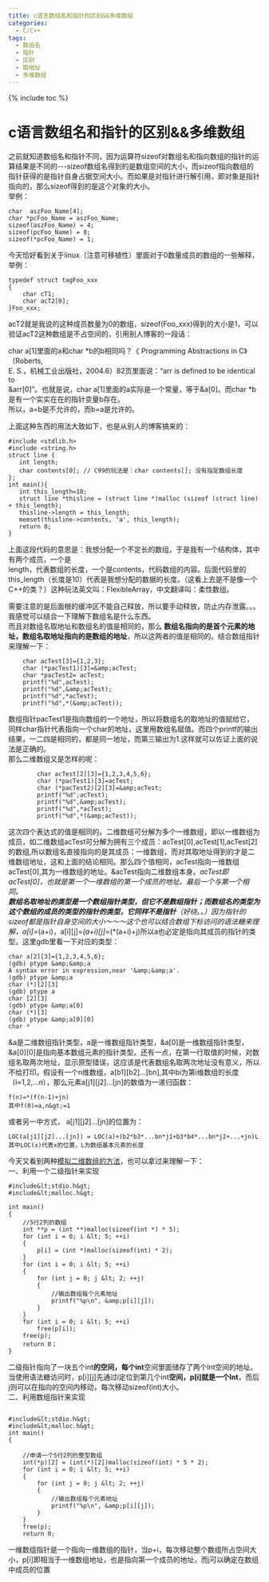 ```yaml
---
title: c语言数组名和指针的区别&&多维数组
categories:
  - C/C++
tags:
  - 数组名
  - 指针
  - 区别
  - 取地址
  - 多维数组
---
```

{% include toc %}

# c语言数组名和指针的区别&amp;&amp;多维数组

之前就知道数组名和指针不同，因为运算符sizeof对数组名和指向数组的指针的运算结果是不同的---sizeof数组名得到的是数组空间的大小，而sizeof指向数组的指针获得的是指针自身占据空间大小。而如果是对指针进行解引用，即对象是指针指向的，那么sizeof得到的是这个对象的大小。<br/> 举例：

```
char  aszFoo_Name[4];
char *pcFoo_Name = aszFoo_Name;
sizeof(aszFoo_Name) = 4;
sizeof(pcFoo_Name) = 8;
sizeof(*pcFoo_Name) = 1;

```

今天恰好看到关于linux（注意可移植性）里面对于0数量成员的数组的一些解释，举例：

```
typedef struct tagFoo_xxx
{
    char cT1;
    char acT2[0];
}Foo_xxx;

```

acT2就是我说的这种成员数量为0的数组，sizeof(Foo_xxx)得到的大小是1，可以验证acT2这种数组是不占空间的，引用别人博客的一段话：

> 
char a[1]里面的a和char *b的b相同吗？《 Programming Abstractions in C》（Roberts,<br/> E. S.，机械工业出版社，2004.6）82页里面说：“arr is defined to be identical to<br/> &amp;arr[0]”。也就是说，char a[1]里面的a实际是一个常量，等于&amp;a[0]。而char *b是有一个实实在在的指针变量b存在。<br/> 所以，a=b是不允许的，而b=a是允许的。


上面这种东西的用法大致如下，也是从别人的博客搞来的：

> 
<pre><code>#include &lt;stdlib.h&gt;
#include &lt;string.h&gt;
struct line {
   int length;   
   char contents[0]; // C99的玩法是：char contents[]; 没有指定数组长度     
};    
int main(){
   int this_length=10;
   struct line *thisline = (struct line *)malloc (sizeof (struct line) + this_length);
   thisline-&gt;length = this_length;
   memset(thisline-&gt;contents, 'a', this_length); 	
   return 0;
}
</code></pre>
上面这段代码的意思是：我想分配一个不定长的数组，于是我有一个结构体，其中有两个成员，一个是<br/> length，代表数组的长度，一个是contents，代码数组的内容。后面代码里的this_length（长度是10）代表是我想分配的数据的长度。（这看上去是不是像一个C++的类？）这种玩法英文叫：FlexibleArray，中文翻译叫：柔性数组。


需要注意的是后面根的缓冲区不能自己释放，所以要手动释放，防止内存泄露。。。<br/> 我感觉可以结合一下理解下数组名是什么东西。<br/> 而且对数组名取地址和数组名的值是相同的，那么 ****数组名指向的是首个元素的地址，数组名取地址指向的是数组的地址****，所以这两者的值是相同的。结合数组指针来理解一下：

```
    char acTest[3]={1,2,3};
    char (*pacTest1)[3]=&amp;acTest;
    char *pacTest2= acTest;
    printf("%d",acTest); 
    printf("%d",&amp;acTest); 
    printf("%d",*acTest); 
    printf("%d",*(&amp;acTest)); 

```

数组指针pacTest1是指向数组的一个地址，所以将数组名的取地址的值赋给它，同样char指针代表指向一个char的地址，这里用数组名赋值。而四个printf的输出结果，一二四是相同的，都是同一地址，而第三输出为1.这样就可以佐证上面的说法是正确的。<br/> 那么二维数组又是怎样的呢：

```
        char acTest[2][3]={1,2,3,4,5,6};
        char (*pacTest1)[3]=acTest;
        char (*pacTest2)[2][3]=&amp;acTest;
        printf("%d",acTest); 
        printf("%d",&amp;acTest); 
        printf("%d",*acTest); 
        printf("%d",*(&amp;acTest)); 

```

这次四个表达式的值是相同的。二维数组可分解为多个一维数组，即以一维数组为成员，如二维数组acTest可分解为拥有三个成员：acTest[0],acTest[1],acTest[2]的数组,所以数组名直接指向的是其成员：一维数组，而对其取地址得到的才是二维数组地址，这和上面的结论相同。那么四个值相同，acTest指向一维数组acTest[0],其为一维数组的地址。&amp;acTest指向二维数组本身。*acTest即acTest[0]，也就是第一个一维数组的第一个成员的地址。最后一个与第一个相同。<br/> ****数组名取地址的类型是一个数组指针类型，但它不是数组指针；而数组名的类型为这个数组的成员的类型的指针的类型，它同样不是指针****（好绕。。）因为指针的sizeof都是指针自身空间的大小～～～这个也可以结合数组下标访问的语法糖来理解，a[i]=*(a+i)，a[i][j]=*(a+i)[j]=*(*(a+i)+j)所以a也必定是指向其成员的指针的类型。这里gdb里看一下对应的类型：

```
char a[2][3]={1,2,3,4,5,6};
(gdb) ptype &amp;&amp;a
A syntax error in expression,near '&amp;&amp;a'.
(gdb) ptype &amp;a
char (*)[2][3]
(gdb) ptype a
char [2][3]
(gdb) ptype &amp;a[0]
char (*)[3]
(gdb) ptype &amp;a[0][0]
char *

```

&amp;a是二维数组指针类型，a是一维数组指针类型，&amp;a[0]是一维数组指针类型，&amp;a[0][0]是指向基本数组元素的指针类型。还有一点，在第一行取值的时候，对数组名取两次地址，显示原型错误，这应该是代表数组名取两次地址没有意义，所以不给打印。假设有一个n维数组，a[b1][b2]…[bn],其中bi为第i维数组的长度（i=1,2,…n），那么元素a[j1][j2]…[jn]的数值为一递归函数：

```
f(n)=*(f(n-1)+jn)
其中f(0)=a,n&gt;=1

```

或者另一中方式， a[j1][j2]…[jn]的位置为：

```
LOC(a[j1][j2]...[jn]) = LOC(a)+(b2*b3*...bn*j1+b3*b4*...bn*j2+...+jn)L
其中LOC(x)代表x的位置，L为数组基本元素的长度

```

今天又看到两种[模拟二维数组的方法](https://blog.csdn.net/qq_41822235/article/details/81142107)，也可以拿过来理解一下：<br/> 一、利用一个二级指针来实现

```
#include&lt;stdio.h&gt;
#include&lt;malloc.h&gt;
 
int main()
{
	//5行2列的数组
	int **p = (int **)malloc(sizeof(int *) * 5);
	for (int i = 0; i &lt; 5; ++i)
	{
		p[i] = (int *)malloc(sizeof(int) * 2);
	}
	for (int i = 0; i &lt; 5; ++i)
	{
		for (int j = 0; j &lt; 2; ++j)
		{
			//输出数组每个元素地址
			printf("%p\n", &amp;p[i][j]);
		}
	}
	for (int i = 0; i &lt; 5; ++i)
		free(p[i]);
	free(p);
    return 0；
}

```

二级指针指向了一块五个int**的空间，每个int**空间里面储存了两个Int空间的地址。<br/> 当使用语法糖访问时，p[i][j]先通过i定位到第几个int**空间，p[i]就是一个Int**，而后j则可以在指向的空间内移动，每次移动sizeof(int)大小。<br/> 二、利用数组指针来实现

```

#include&lt;stdio.h&gt;
#include&lt;malloc.h&gt;
int main()
{
 
	//申请一个5行2列的整型数组
	int(*p)[2] = (int(*)[2])malloc(sizeof(int) * 5 * 2);
	for (int i = 0; i &lt; 5; ++i)
	{
		for (int j = 0; j &lt; 2; ++j)
		{
			//输出数组每个元素地址
			printf("%p\n", &amp;p[i][j]);
		}
	}
	free(p);
    return 0;

```

一维数组指针是一个指向一维数组的指针，当p+i，每次移动整个数组所占空间大小，p[i]即相当于一维数组地址，也是指向第一个成员的地址，而j可以确定在数组中成员的位置
